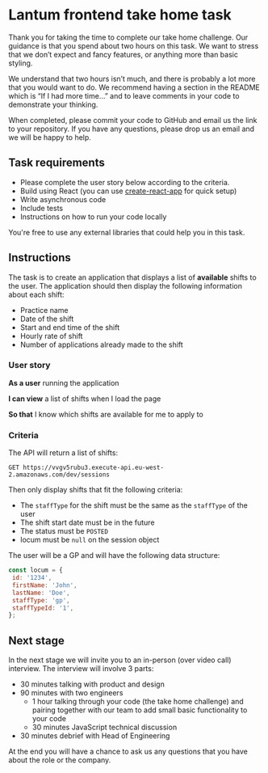 # Lantum frontend take home task

Thank you for taking the time to complete our take home challenge. Our guidance is that you spend about two hours on this task. We want to stress that we don’t expect and fancy features, or anything more than basic styling. 

We understand that two hours isn’t much, and there is probably a lot more that you would want to do. We recommend having a section in the README which is “If I had more time...” and to leave  comments in your code to demonstrate your thinking.

When completed, please commit your code to GitHub and email us the link to your repository. If you have any questions, please drop us an email and we will be happy to help.

## Task requirements

* Please complete the user story below according to the criteria.
* Build using React (you can use [create-react-app](https://create-react-app.dev/docs/getting-started/) for quick setup)
* Write asynchronous code
* Include tests
* Instructions on how to run your code locally

You're free to use any external libraries that could help you in this task.

## Instructions

The task is to create an application that displays a list of **available** shifts to the user. The application should then display the following information about each shift:
* Practice name
* Date of the shift
* Start and end time of the shift
* Hourly rate of shift
* Number of applications already made to the shift

### User story

**As a user** running the application

**I can view** a list of shifts when I load the page

**So that** I know which shifts are available for me to apply to

### Criteria

The API will return a list of shifts:
```
GET https://vvgv5rubu3.execute-api.eu-west-2.amazonaws.com/dev/sessions
```

Then only display shifts that fit the following criteria:
* The `staffType` for the shift must be the same as the `staffType` of the user
* The shift start date must be in the future
* The status must be `POSTED`
* locum must be `null` on the session object

The user will be a GP and will have the following data structure:

```javascript
const locum = {
 id: '1234',
 firstName: 'John',
 lastName: 'Doe',
 staffType: 'gp',
 staffTypeId: '1',
};
```

## Next stage

In the next stage we will invite you to an in-person (over video call) interview. The interview will involve 3 parts:

* 30 minutes talking with product and design
* 90 minutes with two engineers
  * 1 hour talking through your code (the take home challenge) and pairing together with our team to add small basic functionality to your code
  * 30 minutes JavaScript technical discussion
* 30 minutes debrief with Head of Engineering

At the end you will have a chance to ask us any questions that you have about the role or the company.

